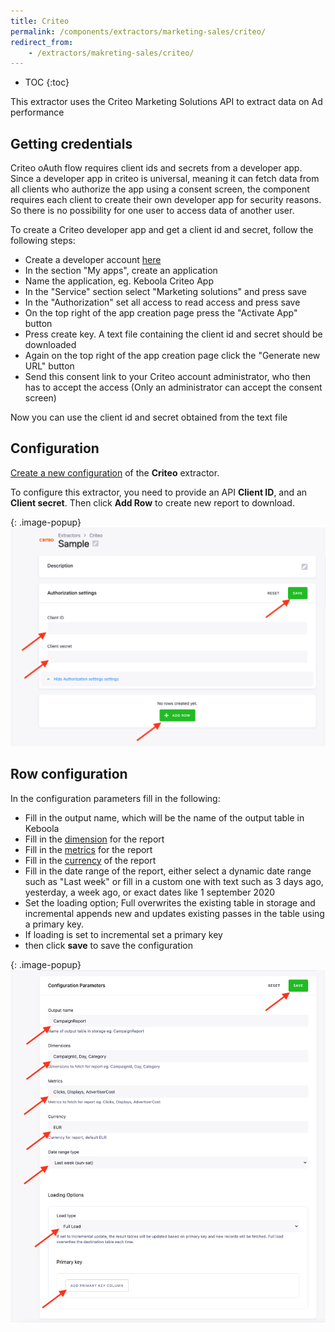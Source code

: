 ```yaml
---
title: Criteo
permalink: /components/extractors/marketing-sales/criteo/
redirect_from:
    - /extractors/makreting-sales/criteo/
---
```


* TOC
{:toc}

This extractor uses the Criteo Marketing Solutions API to extract data on Ad performance
## Getting credentials

Criteo oAuth flow requires client ids and secrets from a developer app. Since a developer app in criteo is universal, meaning it 
can fetch data from all clients who authorize the app using a consent screen, the component requires each client to create their own
developer app for security reasons. So there is no possibility for one user to access data of another user.

To create a Criteo developer app and get a client id and secret, follow the following steps:

 - Create a developer account [here](https://developers.criteo.com/)
 - In the section "My apps", create an application
 - Name the application, eg. Keboola Criteo App
 - In the "Service" section select "Marketing solutions" and press save
 - In the "Authorization" set all access to read access and press save
 - On the top right of the app creation page press the "Activate App" button
 - Press create key. A text file containing the client id and secret should be downloaded
 - Again on the top right of the app creation page click the "Generate new URL" button
 - Send this consent link to your Criteo account administrator, who then has to accept the access (Only an administrator can accept the consent screen)

Now you can use the client id and secret obtained from the text file

## Configuration
[Create a new configuration](/components/#creating-component-configuration) of the **Criteo** extractor.

To configure this extractor, you need to provide an API **Client ID**, and an **Client secret**. Then click **Add Row**
to create new report to download.

{: .image-popup}
![Screenshot - Auth configuration](/components/extractors/marketing-sales/criteo/auth.png)

## Row configuration

In the configuration parameters fill in the following:
- Fill in the output name, which will be the name of the output table in Keboola
- Fill in the [dimension](https://developers.criteo.com/marketing-solutions/docs/dimensions) for the report
- Fill in the [metrics](https://developers.criteo.com/marketing-solutions/docs/metrics) for the report
- Fill in the [currency](https://developers.criteo.com/marketing-solutions/docs/currencies-supported) of the report
- Fill in the date range of the report, either select a dynamic date range such as "Last week" or fill in a custom one with text such as 3 days ago, yesterday, a week ago, or exact dates like 1 september 2020
- Set the loading option; Full overwrites the existing table in storage and incremental appends new and updates existing passes in the table using a primary key.
- If loading is set to incremental set a primary key
- then click **save** to save the configuration

{: .image-popup}
![Screenshot - Row configuration](/components/extractors/marketing-sales/criteo/row.png)
